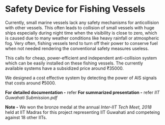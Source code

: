 # Safety Device for Fishing Vessels
Currently, small marine vessels lack any safety mechanisms for anticollision with other vessels. This often leads to collision of small vessels with huge ships especially during night time when the visibility is close to zero, which is caused due to many weather conditions like heavy rainfall or atmospheric fog. Very often, fishing vessels tend to turn off their power to conserve fuel when not needed rendering the conventional safety measures useless.

This calls for cheap, power-efficient and independent anti-collision system which can be easily installed on these fishing vessels. The currently available systems have a subsidized price around ₹35000.

We designed a cost effective system by detecting the power of AIS signals that costs around ₹5000.

**For detailed documentation -** refer
**For summarized presentation -** refer *IIT Guwahati Submission.pdf*

**Note -** We won the bronze medal at the annual *Inter-IIT Tech Meet, 2018* held at IIT Madras for this project representing IIT Guwahati and competeing against 18 other IITs.
